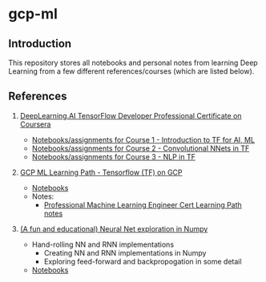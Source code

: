 # gcp-ml

## Introduction

This repository stores all notebooks and personal notes from learning Deep Learning from a few different references/courses (which are listed below).


## References

1. [DeepLearning.AI TensorFlow Developer Professional Certificate on Coursera](https://www.coursera.org/professional-certificates/tensorflow-in-practice?)
   * [Notebooks/assignments for Course 1 - Introduction to TF for AI, ML](https://github.com/kevvo83/gcp-ml/tree/main/Introduction%20to%20TensorFlow%20for%20Artificial%20Intelligence%2C%20Machine%20Learning)
   * [Notebooks/assignments for Course 2 - Convolutional NNets in TF](https://github.com/kevvo83/gcp-ml/tree/main/Convolutional%20Neural%20Networks%20in%20TensorFlow)
   * [Notebooks/assignments for Course 3 - NLP in TF](https://github.com/kevvo83/gcp-ml/tree/main/Natural%20Language%20Processing%20in%20TensorFlow)
   

2. [GCP ML Learning Path - Tensorflow (TF) on GCP](https://partner.cloudskillsboost.google/paths/84)
   * [Notebooks](https://github.com/kevvo83/gcp-ml/tree/main/GCP%20-%20Tensorflow%20on%20Google%20Cloud)
   * Notes:
     * [Professional Machine Learning Engineer Cert Learning Path notes](https://github.com/kevvo83/gcp-ml/blob/main/ml_intro.md)
    

3. [(A fun and educational) Neural Net exploration in Numpy](https://victorzhou.com/blog/intro-to-neural-networks/)
   * Hand-rolling NN and RNN implementations
     * Creating NN and RNN implementations in Numpy
     * Exploring feed-forward and backpropogation in some detail
   * [Notebooks](https://github.com/kevvo83/gcp-ml/tree/main/neural_nets_exploration)

